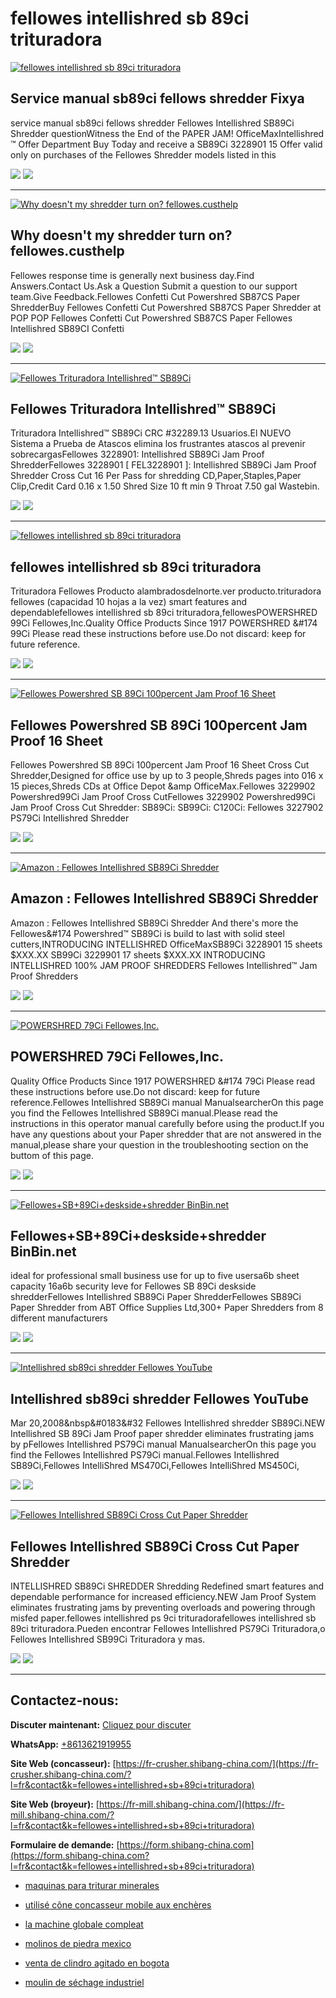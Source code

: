 # fellowes intellishred sb 89ci trituradora

<a href="https://swt.shibang-china.com/?l=fr&img&k=fellowes+intellishred+sb+89ci+trituradora" target="_blank">![fellowes intellishred sb 89ci trituradora](http://static.shibang-china.com/all-800x300/969.jpg)</a>

## Service manual sb89ci fellows shredder Fixya
service manual sb89ci fellows shredder Fellowes Intellishred SB89Ci Shredder questionWitness the End of the PAPER JAM! OfficeMaxIntellishred ™ Offer Department Buy Today and receive a SB89Ci 3228901 15 Offer valid only on purchases of the Fellowes Shredder models listed in this


<a href="https://whatsapp.shibangsoft.com/WhatsApp.php" target="_blank" title="WhatsApp">![](http://static.shibang-china.com/icon/whatsapp.png)</a> <a href="https://swt.shibang-china.com/?l=fr&icon&k=fellowes+intellishred+sb+89ci+trituradora" target="_blank">![](http://static.shibang-china.com/icon/chat-fr.png)</a>

---

<a href="https://swt.shibang-china.com/?l=fr&img&k=fellowes+intellishred+sb+89ci+trituradora" target="_blank">![Why doesn't my shredder turn on? fellowes.custhelp](http://static.shibang-china.com/all-800x300/501.jpg)</a>

## Why doesn't my shredder turn on? fellowes.custhelp
Fellowes response time is generally next business day.Find Answers.Contact Us.Ask a Question Submit a question to our support team.Give Feedback.Fellowes Confetti Cut Powershred SB87CS Paper ShredderBuy Fellowes Confetti Cut Powershred SB87CS Paper Shredder at POP POP Fellowes Confetti Cut Powershred SB87CS Paper Fellowes Intellishred SB89CI Confetti


<a href="https://whatsapp.shibangsoft.com/WhatsApp.php" target="_blank" title="WhatsApp">![](http://static.shibang-china.com/icon/whatsapp.png)</a> <a href="https://swt.shibang-china.com/?l=fr&icon&k=fellowes+intellishred+sb+89ci+trituradora" target="_blank">![](http://static.shibang-china.com/icon/chat-fr.png)</a>

---

<a href="https://swt.shibang-china.com/?l=fr&img&k=fellowes+intellishred+sb+89ci+trituradora" target="_blank">![Fellowes Trituradora Intellishred™ SB89Ci](http://static.shibang-china.com/all-800x300/623.jpg)</a>

## Fellowes Trituradora Intellishred™ SB89Ci
Trituradora Intellishred™ SB89Ci CRC #32289.13 Usuarios.El NUEVO Sistema a Prueba de Atascos elimina los frustrantes atascos al prevenir sobrecargasFellowes 3228901: Intellishred SB89Ci Jam Proof ShredderFellowes 3228901 [ FEL3228901 ]: Intellishred SB89Ci Jam Proof Shredder Cross Cut 16 Per Pass for shredding CD,Paper,Staples,Paper Clip,Credit Card 0.16 x 1.50 Shred Size 10 ft min 9 Throat 7.50 gal Wastebin.


<a href="https://whatsapp.shibangsoft.com/WhatsApp.php" target="_blank" title="WhatsApp">![](http://static.shibang-china.com/icon/whatsapp.png)</a> <a href="https://swt.shibang-china.com/?l=fr&icon&k=fellowes+intellishred+sb+89ci+trituradora" target="_blank">![](http://static.shibang-china.com/icon/chat-fr.png)</a>

---

<a href="https://swt.shibang-china.com/?l=fr&img&k=fellowes+intellishred+sb+89ci+trituradora" target="_blank">![fellowes intellishred sb 89ci trituradora](http://static.shibang-china.com/all-800x300/903.jpg)</a>

## fellowes intellishred sb 89ci trituradora
Trituradora Fellowes Producto alambradosdelnorte.ver producto.trituradora fellowes (capacidad 10 hojas a la vez) smart features and dependablefellowes intellishred sb 89ci trituradora,fellowesPOWERSHRED 99Ci Fellowes,Inc.Quality Office Products Since 1917 POWERSHRED &#174 99Ci Please read these instructions before use.Do not discard: keep for future reference.


<a href="https://whatsapp.shibangsoft.com/WhatsApp.php" target="_blank" title="WhatsApp">![](http://static.shibang-china.com/icon/whatsapp.png)</a> <a href="https://swt.shibang-china.com/?l=fr&icon&k=fellowes+intellishred+sb+89ci+trituradora" target="_blank">![](http://static.shibang-china.com/icon/chat-fr.png)</a>

---

<a href="https://swt.shibang-china.com/?l=fr&img&k=fellowes+intellishred+sb+89ci+trituradora" target="_blank">![Fellowes Powershred SB 89Ci 100percent Jam Proof 16 Sheet](http://static.shibang-china.com/all-800x300/1179.jpg)</a>

## Fellowes Powershred SB 89Ci 100percent Jam Proof 16 Sheet
Fellowes Powershred SB 89Ci 100percent Jam Proof 16 Sheet Cross Cut Shredder,Designed for office use by up to 3 people,Shreds pages into 016 x 15 pieces,Shreds CDs at Office Depot &amp OfficeMax.Fellowes 3229902 Powershred99Ci Jam Proof Cross CutFellowes 3229902 Powershred99Ci Jam Proof Cross Cut Shredder: SB89Ci: SB99Ci: C120Ci: Fellowes 3227902 PS79Ci Intellishred Shredder


<a href="https://whatsapp.shibangsoft.com/WhatsApp.php" target="_blank" title="WhatsApp">![](http://static.shibang-china.com/icon/whatsapp.png)</a> <a href="https://swt.shibang-china.com/?l=fr&icon&k=fellowes+intellishred+sb+89ci+trituradora" target="_blank">![](http://static.shibang-china.com/icon/chat-fr.png)</a>

---

<a href="https://swt.shibang-china.com/?l=fr&img&k=fellowes+intellishred+sb+89ci+trituradora" target="_blank">![Amazon : Fellowes Intellishred SB89Ci Shredder](http://static.shibang-china.com/all-800x300/490.jpg)</a>

## Amazon : Fellowes Intellishred SB89Ci Shredder
Amazon : Fellowes Intellishred SB89Ci Shredder And there's more the Fellowes&#174 Powershred™ SB89Ci is build to last with solid steel cutters,INTRODUCING INTELLISHRED OfficeMaxSB89Ci 3228901 15 sheets $XXX.XX SB99Ci 3229901 17 sheets $XXX.XX INTRODUCING INTELLISHRED 100% JAM PROOF SHREDDERS Fellowes Intellishred™ Jam Proof Shredders


<a href="https://whatsapp.shibangsoft.com/WhatsApp.php" target="_blank" title="WhatsApp">![](http://static.shibang-china.com/icon/whatsapp.png)</a> <a href="https://swt.shibang-china.com/?l=fr&icon&k=fellowes+intellishred+sb+89ci+trituradora" target="_blank">![](http://static.shibang-china.com/icon/chat-fr.png)</a>

---

<a href="https://swt.shibang-china.com/?l=fr&img&k=fellowes+intellishred+sb+89ci+trituradora" target="_blank">![POWERSHRED 79Ci Fellowes,Inc.](http://static.shibang-china.com/all-800x300/1529.jpg)</a>

## POWERSHRED 79Ci Fellowes,Inc.
Quality Office Products Since 1917 POWERSHRED &#174 79Ci Please read these instructions before use.Do not discard: keep for future reference.Fellowes Intellishred SB89Ci manual ManualsearcherOn this page you find the Fellowes Intellishred SB89Ci manual.Please read the instructions in this operator manual carefully before using the product.If you have any questions about your Paper shredder that are not answered in the manual,please share your question in the troubleshooting section on the buttom of this page.


<a href="https://whatsapp.shibangsoft.com/WhatsApp.php" target="_blank" title="WhatsApp">![](http://static.shibang-china.com/icon/whatsapp.png)</a> <a href="https://swt.shibang-china.com/?l=fr&icon&k=fellowes+intellishred+sb+89ci+trituradora" target="_blank">![](http://static.shibang-china.com/icon/chat-fr.png)</a>

---

<a href="https://swt.shibang-china.com/?l=fr&img&k=fellowes+intellishred+sb+89ci+trituradora" target="_blank">![Fellowes+SB+89Ci+deskside+shredder BinBin.net](http://static.shibang-china.com/all-800x300/698.jpg)</a>

## Fellowes+SB+89Ci+deskside+shredder BinBin.net
ideal for professional small business use for up to five usersa6b sheet capacity 16a6b security leve for Fellowes SB 89Ci deskside shredderFellowes Intellishred SB89Ci Paper ShredderFellowes SB89Ci Paper Shredder from ABT Office Supplies Ltd,300+ Paper Shredders from 8 different manufacturers


<a href="https://whatsapp.shibangsoft.com/WhatsApp.php" target="_blank" title="WhatsApp">![](http://static.shibang-china.com/icon/whatsapp.png)</a> <a href="https://swt.shibang-china.com/?l=fr&icon&k=fellowes+intellishred+sb+89ci+trituradora" target="_blank">![](http://static.shibang-china.com/icon/chat-fr.png)</a>

---

<a href="https://swt.shibang-china.com/?l=fr&img&k=fellowes+intellishred+sb+89ci+trituradora" target="_blank">![Intellishred sb89ci shredder Fellowes YouTube](http://static.shibang-china.com/all-800x300/1283.jpg)</a>

## Intellishred sb89ci shredder Fellowes YouTube
Mar 20,2008&nbsp&#0183&#32 Fellowes Intellishred shredder SB89Ci.NEW Intellishred SB 89Ci Jam Proof paper shredder eliminates frustrating jams by pFellowes Intellishred PS79Ci manual ManualsearcherOn this page you find the Fellowes Intellishred PS79Ci manual.Fellowes Intellishred SB89Ci,Fellowes IntelliShred MS470Ci,Fellowes IntelliShred MS450Ci,


<a href="https://whatsapp.shibangsoft.com/WhatsApp.php" target="_blank" title="WhatsApp">![](http://static.shibang-china.com/icon/whatsapp.png)</a> <a href="https://swt.shibang-china.com/?l=fr&icon&k=fellowes+intellishred+sb+89ci+trituradora" target="_blank">![](http://static.shibang-china.com/icon/chat-fr.png)</a>

---

<a href="https://swt.shibang-china.com/?l=fr&img&k=fellowes+intellishred+sb+89ci+trituradora" target="_blank">![Fellowes Intellishred SB89Ci Cross Cut Paper Shredder](http://static.shibang-china.com/all-800x300/670.jpg)</a>

## Fellowes Intellishred SB89Ci Cross Cut Paper Shredder
INTELLISHRED SB89Ci SHREDDER Shredding Redefined smart features and dependable performance for increased efficiency.NEW Jam Proof System eliminates frustrating jams by preventing overloads and powering through misfed paper.fellowes intellishred ps 9ci trituradorafellowes intellishred sb 89ci trituradora.Pueden encontrar Fellowes Intellishred PS79Ci Trituradora,o Fellowes Intellishred SB99Ci Trituradora y mas.


<a href="https://whatsapp.shibangsoft.com/WhatsApp.php" target="_blank" title="WhatsApp">![](http://static.shibang-china.com/icon/whatsapp.png)</a> <a href="https://swt.shibang-china.com/?l=fr&icon&k=fellowes+intellishred+sb+89ci+trituradora" target="_blank">![](http://static.shibang-china.com/icon/chat-fr.png)</a>

---
## Contactez-nous:

**Discuter maintenant:** [Cliquez pour discuter](https://swt.shibang-china.com?l=fr&contact&k=fellowes+intellishred+sb+89ci+trituradora)

**WhatsApp:**  [+8613621919955](https://whatsapp.shibangsoft.com/WhatsApp.php)

**Site Web (concasseur):** [https://fr-crusher.shibang-china.com/](https://fr-crusher.shibang-china.com/?l=fr&contact&k=fellowes+intellishred+sb+89ci+trituradora)

**Site Web (broyeur):** [https://fr-mill.shibang-china.com/](https://fr-mill.shibang-china.com/?l=fr&contact&k=fellowes+intellishred+sb+89ci+trituradora)

**Formulaire de demande:** [https://form.shibang-china.com](https://form.shibang-china.com?l=fr&contact&k=fellowes+intellishred+sb+89ci+trituradora)

* [maquinas para triturar minerales](../63/maquinas%20para%20triturar%20minerales.md)

* [utilisé cône concasseur mobile aux enchères](../65/utilis%C3%A9%20c%C3%B4ne%20concasseur%20mobile%20aux%20ench%C3%A8res.md)

* [la machine globale compleat](../65/la%20machine%20globale%20compleat.md)

* [molinos de piedra mexico](../64/molinos%20de%20piedra%20mexico.md)

* [venta de clindro agitado en bogota](../62/venta%20de%20clindro%20agitado%20en%20bogota.md)

* [moulin de séchage industriel](../65/moulin%20de%20s%C3%A9chage%20industriel.md)